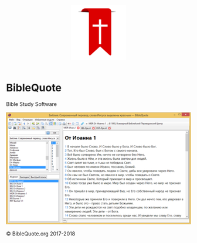 <p align="center">
  <br>
  <img width="150" src="./Resources/logo.png" alt="awesome">
  <br>
  <br>
</p>

# BibleQuote

Bible Study Software

![BibleQuote screenshot](./Resources/biblequote-screenshot.png "BibleQuote")

&copy; BibleQuote.org 2017-2018
